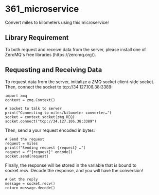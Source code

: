 # 361_microservice
Convert miles to kilometers using this microservice!

<h2>Library Requirement</h2>
To both request and receive data from the server, please install one of ZeroMQ's free libraries (https://zeromq.org/).

<h2>Requesting and Receiving Data</h2>

To request data from the server, initialize a ZMQ socket client-side socket. Then, connect the socket to tcp://34.127.106.38:3389:

    import zmq
    context = zmq.Context()

    # Socket to talk to server
    print("Connecting to miles/kilometer converter…")
    socket = context.socket(zmq.REQ)
    socket.connect("tcp://34.127.106.38:3389")

Then, send a your request encoded in bytes:

    # Send the request
    request = miles
    print(f"Sending request {request} …")
    request = f"{request}".encode()
    socket.send(request)
    
Finally, the response will be stored in the variable that is bound to socket.recv. Decode the response, and you will have the conversion!

    # Get the reply
    message = socket.recv()
    return message.decode()
